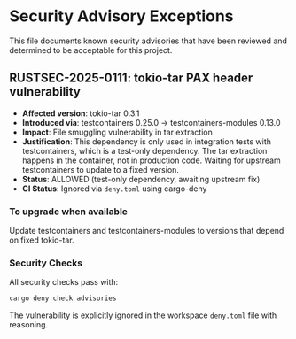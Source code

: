 # Security Advisory Exceptions

This file documents known security advisories that have been reviewed and determined to be acceptable for this project.

## RUSTSEC-2025-0111: tokio-tar PAX header vulnerability

- **Affected version**: tokio-tar 0.3.1
- **Introduced via**: testcontainers 0.25.0 → testcontainers-modules 0.13.0
- **Impact**: File smuggling vulnerability in tar extraction
- **Justification**: This dependency is only used in integration tests with testcontainers, which is a test-only dependency. The tar extraction happens in the container, not in production code. Waiting for upstream testcontainers to update to a fixed version.
- **Status**: ALLOWED (test-only dependency, awaiting upstream fix)
- **CI Status**: Ignored via `deny.toml` using cargo-deny

### To upgrade when available

Update testcontainers and testcontainers-modules to versions that depend on fixed tokio-tar.

### Security Checks

All security checks pass with:

```bash
cargo deny check advisories
```

The vulnerability is explicitly ignored in the workspace `deny.toml` file with reasoning.
